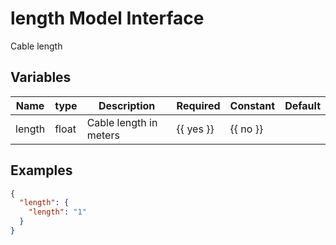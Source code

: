 # length Model Interface

Cable length

## Variables

| Name   | type  | Description            | Required  | Constant | Default |
| ------ | ----- | ---------------------- | --------- | -------- | ------- |
| length | float | Cable length in meters | {{ yes }} | {{ no }} |         |



## Examples

```json
{
  "length": {
    "length": "1"
  }
}
```
